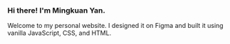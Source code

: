 ### Hi there! I'm Mingkuan Yan.

Welcome to my personal website. I designed it on Figma and built it using vanilla JavaScript, CSS, and HTML.
